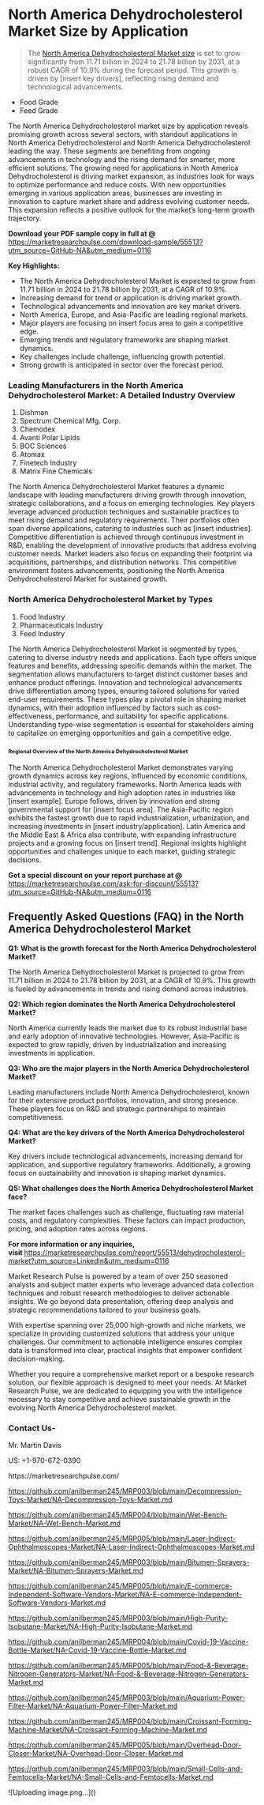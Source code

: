 <h1>North America Dehydrocholesterol Market&nbsp;Size by Application</h1><blockquote><p>The <a href="https://marketresearchpulse.com/download-sample/55513?utm_source=GitHub-NA&amp;utm_medium=0116">North America Dehydrocholesterol Market size</a> is set to grow significantly from 11.71 billion in 2024 to 21.78 billion by 2031, at a robust CAGR of 10.9% during the forecast period. This growth is driven by [insert key drivers], reflecting rising demand and technological advancements.</p></blockquote><ul><li>Food Grade<li> Feed Grade</li></ul><p>The North America Dehydrocholesterol market size by application reveals promising growth across several sectors, with standout applications in North America Dehydrocholesterol and North America Dehydrocholesterol leading the way. These segments are benefiting from ongoing advancements in technology and the rising demand for smarter, more efficient solutions. The growing need for applications in North America Dehydrocholesterol is driving market expansion, as industries look for ways to optimize performance and reduce costs. With new opportunities emerging in various application areas, businesses are investing in innovation to capture market share and address evolving customer needs. This expansion reflects a positive outlook for the market’s long-term growth trajectory.</p><p><strong>Download your PDF sample copy in full at @ </strong><a href="https://marketresearchpulse.com/download-sample/55513?utm_source=GitHub-NA&amp;utm_medium=0116">https://marketresearchpulse.com/download-sample/55513?utm_source=GitHub-NA&amp;utm_medium=0116</a></p><p><strong>Key Highlights: </strong></p><ul><li>The North America Dehydrocholesterol Market is expected to grow from 11.71 billion in 2024 to 21.78 billion by 2031, at a CAGR of 10.9%.</li><li>Increasing demand for trend or application is driving market growth.</li><li>Technological advancements and innovation are key market drivers.</li><li>North America, Europe, and Asia-Pacific are leading regional markets.</li><li>Major players are focusing on insert focus area to gain a competitive edge.</li><li>Emerging trends and regulatory frameworks are shaping market dynamics.</li><li>Key challenges include challenge, influencing growth potential.</li><li>Strong growth is anticipated in sector over the forecast period.</li></ul><h3>Leading Manufacturers in the North America Dehydrocholesterol Market: A Detailed Industry Overview</h3><ol><li>Dishman</li><li>Spectrum Chemical Mfg. Corp.</li><li>Chemodex</li><li>Avanti Polar Lipids</li><li>BOC Sciences</li><li>Atomax</li><li>Finetech Industry</li><li>Matrix Fine Chemicals</li></ol><div class="flex max-w-full flex-col flex-grow"><div class="min-h-8 text-message flex w-full flex-col items-end gap-2 whitespace-normal break-words [.text-message+&amp;]:mt-5" dir="auto" data-message-author-role="assistant" data-message-id="fd8432e4-4910-450d-b182-61b7bfb0a01f" data-message-model-slug="gpt-4o"><div class="flex w-full flex-col gap-1 empty:hidden first:pt-[3px]"><div class="markdown prose w-full break-words dark:prose-invert light"><p>The North America Dehydrocholesterol Market features a dynamic landscape with leading manufacturers driving growth through innovation, strategic collaborations, and a focus on emerging technologies. Key players leverage advanced production techniques and sustainable practices to meet rising demand and regulatory requirements. Their portfolios often span diverse applications, catering to industries such as [insert industries]. Competitive differentiation is achieved through continuous investment in R&amp;D, enabling the development of innovative products that address evolving customer needs. Market leaders also focus on expanding their footprint via acquisitions, partnerships, and distribution networks. This competitive environment fosters advancements, positioning the North America Dehydrocholesterol Market for sustained growth.</p></div></div></div></div><h3>North America Dehydrocholesterol Market by Types</h3><ol><li>Food Industry<li> Pharmaceuticals Industry<li> Feed Industry</li></ol><div class="flex max-w-full flex-col flex-grow"><div class="min-h-8 text-message flex w-full flex-col items-end gap-2 whitespace-normal break-words [.text-message+&amp;]:mt-5" dir="auto" data-message-author-role="assistant" data-message-id="084470be-0bb7-4664-bddf-5156b4f41249" data-message-model-slug="gpt-4o-mini"><div class="flex w-full flex-col gap-1 empty:hidden first:pt-[3px]"><div class="markdown prose w-full break-words dark:prose-invert light"><p>The North America Dehydrocholesterol Market is segmented by types, catering to diverse industry needs and applications. Each type offers unique features and benefits, addressing specific demands within the market. The segmentation allows manufacturers to target distinct customer bases and enhance product offerings. Innovation and technological advancements drive differentiation among types, ensuring tailored solutions for varied end-user requirements. These types play a pivotal role in shaping market dynamics, with their adoption influenced by factors such as cost-effectiveness, performance, and suitability for specific applications. Understanding type-wise segmentation is essential for stakeholders aiming to capitalize on emerging opportunities and gain a competitive edge.</p></div></div></div></div><h3><span style="font-size: 11px;">Regional Overview of the North America Dehydrocholesterol Market</span></h3><div class="flex max-w-full flex-col flex-grow"><div class="min-h-8 text-message flex w-full flex-col items-end gap-2 whitespace-normal break-words [.text-message+&amp;]:mt-5" dir="auto" data-message-author-role="assistant" data-message-id="e9038762-ce64-4e30-91c9-9bd413514231" data-message-model-slug="gpt-4o-mini"><div class="flex w-full flex-col gap-1 empty:hidden first:pt-[3px]"><div class="markdown prose w-full break-words dark:prose-invert light"><p>The North America Dehydrocholesterol Market demonstrates varying growth dynamics across key regions, influenced by economic conditions, industrial activity, and regulatory frameworks. North America leads with advancements in technology and high adoption rates in industries like [insert example]. Europe follows, driven by innovation and strong governmental support for [insert focus area]. The Asia-Pacific region exhibits the fastest growth due to rapid industrialization, urbanization, and increasing investments in [insert industry/application]. Latin America and the Middle East &amp; Africa also contribute, with expanding infrastructure projects and a growing focus on [insert trend]. Regional insights highlight opportunities and challenges unique to each market, guiding strategic decisions.</p></div></div></div></div><p><strong>Get a special discount on your report purchase at @ </strong><a href="https://marketresearchpulse.com/ask-for-discount/55513?utm_source=GitHub-NA&amp;utm_medium=0116">https://marketresearchpulse.com/ask-for-discount/55513?utm_source=GitHub-NA&amp;utm_medium=0116</a></p><h2>Frequently Asked Questions (FAQ) in the North America Dehydrocholesterol Market</h2><p><strong>Q1: What is the growth forecast for the North America Dehydrocholesterol Market?</strong></p><p>The North America Dehydrocholesterol Market is projected to grow from 11.71 billion in 2024 to 21.78 billion by 2031, at a CAGR of 10.9%. This growth is fueled by advancements in trends and rising demand across industries.</p><p><strong>Q2: Which region dominates the North America Dehydrocholesterol Market?</strong></p><p>North America currently leads the market due to its robust industrial base and early adoption of innovative technologies. However, Asia-Pacific is expected to grow rapidly, driven by industrialization and increasing investments in application.</p><p><strong>Q3: Who are the major players in the North America Dehydrocholesterol Market?</strong></p><p>Leading manufacturers include North America Dehydrocholesterol, known for their extensive product portfolios, innovation, and strong presence. These players focus on R&amp;D and strategic partnerships to maintain competitiveness.</p><p><strong>Q4: What are the key drivers of the North America Dehydrocholesterol Market?</strong></p><p>Key drivers include technological advancements, increasing demand for application, and supportive regulatory frameworks. Additionally, a growing focus on sustainability and innovation is shaping market dynamics.</p><p><strong>Q5: What challenges does the North America Dehydrocholesterol Market face?</strong></p><p>The market faces challenges such as challenge, fluctuating raw material costs, and regulatory complexities. These factors can impact production, pricing, and adoption rates across regions.</p><p><strong>For more information or any inquiries, visit&nbsp;</strong><a href="https://marketresearchpulse.com/report/55513/dehydrocholesterol-market?utm_source=Linkedin&utm_medium=0116">https://marketresearchpulse.com/report/55513/dehydrocholesterol-market?utm_source=Linkedin&utm_medium=0116</a></p><p>Market Research Pulse is powered by a team of over 250 seasoned analysts and subject matter experts who leverage advanced data collection techniques and robust research methodologies to deliver actionable insights. We go beyond data presentation, offering deep analysis and strategic recommendations tailored to your business goals.</p><p>With expertise spanning over 25,000 high-growth and niche markets, we specialize in providing customized solutions that address your unique challenges. Our commitment to actionable intelligence ensures complex data is transformed into clear, practical insights that empower confident decision-making.</p><p>Whether you require a comprehensive market report or a bespoke research solution, our flexible approach is designed to meet your needs. At Market Research Pulse, we are dedicated to equipping you with the intelligence necessary to stay competitive and achieve sustainable growth in the evolving North America Dehydrocholesterol market.</p><h3><strong>Contact Us-</strong></h3><p>Mr. Martin Davis</p><p>US: +1-970-672-0390</p><p>https://marketresearchpulse.com/</p><p><a href="https://github.com/anilberman245/MRP003/blob/main/Decompression-Toys-Market/NA-Decompression-Toys-Market.md">https://github.com/anilberman245/MRP003/blob/main/Decompression-Toys-Market/NA-Decompression-Toys-Market.md</a></p><p><a href="https://github.com/anilberman245/MRP004/blob/main/Wet-Bench-Market/NA-Wet-Bench-Market.md">https://github.com/anilberman245/MRP004/blob/main/Wet-Bench-Market/NA-Wet-Bench-Market.md</a></p><p><a href="https://github.com/anilberman245/MRP005/blob/main/Laser-Indirect-Ophthalmoscopes-Market/NA-Laser-Indirect-Ophthalmoscopes-Market.md">https://github.com/anilberman245/MRP005/blob/main/Laser-Indirect-Ophthalmoscopes-Market/NA-Laser-Indirect-Ophthalmoscopes-Market.md</a></p><p><a href="https://github.com/anilberman245/MRP003/blob/main/Bitumen-Sprayers-Market/NA-Bitumen-Sprayers-Market.md">https://github.com/anilberman245/MRP003/blob/main/Bitumen-Sprayers-Market/NA-Bitumen-Sprayers-Market.md</a></p><p><a href="https://github.com/anilberman245/MRP005/blob/main/E-commerce-Independent-Software-Vendors-Market/NA-E-commerce-Independent-Software-Vendors-Market.md">https://github.com/anilberman245/MRP005/blob/main/E-commerce-Independent-Software-Vendors-Market/NA-E-commerce-Independent-Software-Vendors-Market.md</a></p><p><a href="https://github.com/anilberman245/MRP003/blob/main/High-Purity-Isobutane-Market/NA-High-Purity-Isobutane-Market.md">https://github.com/anilberman245/MRP003/blob/main/High-Purity-Isobutane-Market/NA-High-Purity-Isobutane-Market.md</a></p><p><a href="https://github.com/anilberman245/MRP004/blob/main/Covid-19-Vaccine-Bottle-Market/NA-Covid-19-Vaccine-Bottle-Market.md">https://github.com/anilberman245/MRP004/blob/main/Covid-19-Vaccine-Bottle-Market/NA-Covid-19-Vaccine-Bottle-Market.md</a></p><p><a href="https://github.com/anilberman245/MRP005/blob/main/Food-&-Beverage-Nitrogen-Generators-Market/NA-Food-&-Beverage-Nitrogen-Generators-Market.md">https://github.com/anilberman245/MRP005/blob/main/Food-&-Beverage-Nitrogen-Generators-Market/NA-Food-&-Beverage-Nitrogen-Generators-Market.md</a></p><p><a href="https://github.com/anilberman245/MRP003/blob/main/Aquarium-Power-Filter-Market/NA-Aquarium-Power-Filter-Market.md">https://github.com/anilberman245/MRP003/blob/main/Aquarium-Power-Filter-Market/NA-Aquarium-Power-Filter-Market.md</a></p><p><a href="https://github.com/anilberman245/MRP004/blob/main/Croissant-Forming-Machine-Market/NA-Croissant-Forming-Machine-Market.md">https://github.com/anilberman245/MRP004/blob/main/Croissant-Forming-Machine-Market/NA-Croissant-Forming-Machine-Market.md</a></p><p><a href="https://github.com/anilberman245/MRP005/blob/main/Overhead-Door-Closer-Market/NA-Overhead-Door-Closer-Market.md">https://github.com/anilberman245/MRP005/blob/main/Overhead-Door-Closer-Market/NA-Overhead-Door-Closer-Market.md</a></p><p><a href="https://github.com/anilberman245/MRP003/blob/main/Small-Cells-and-Femtocells-Market/NA-Small-Cells-and-Femtocells-Market.md">https://github.com/anilberman245/MRP003/blob/main/Small-Cells-and-Femtocells-Market/NA-Small-Cells-and-Femtocells-Market.md</a></p>
![Uploading image.png…]()
